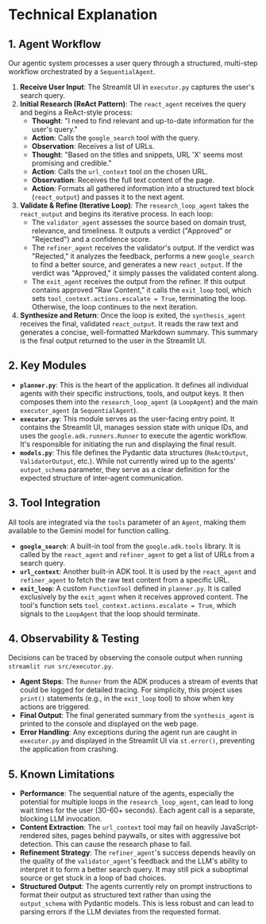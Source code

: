 # Technical Explanation

## 1. Agent Workflow

Our agentic system processes a user query through a structured, multi-step workflow orchestrated by a `SequentialAgent`.

1.  **Receive User Input**: The Streamlit UI in `executor.py` captures the user's search query.
2.  **Initial Research (ReAct Pattern)**: The `react_agent` receives the query and begins a ReAct-style process:
    -   **Thought**: "I need to find relevant and up-to-date information for the user's query."
    -   **Action**: Calls the `google_search` tool with the query.
    -   **Observation**: Receives a list of URLs.
    -   **Thought**: "Based on the titles and snippets, URL 'X' seems most promising and credible."
    -   **Action**: Calls the `url_context` tool on the chosen URL.
    -   **Observation**: Receives the full text content of the page.
    -   **Action**: Formats all gathered information into a structured text block (`react_output`) and passes it to the next agent.
3.  **Validate & Refine (Iterative Loop)**: The `research_loop_agent` takes the `react_output` and begins its iterative process. In each loop:
    -   The `validator_agent` assesses the source based on domain trust, relevance, and timeliness. It outputs a verdict ("Approved" or "Rejected") and a confidence score.
    -   The `refiner_agent` receives the validator's output. If the verdict was "Rejected," it analyzes the feedback, performs a new `google_search` to find a better source, and generates a new `react_output`. If the verdict was "Approved," it simply passes the validated content along.
    -   The `exit_agent` receives the output from the refiner. If this output contains approved "Raw Content," it calls the `exit_loop` tool, which sets `tool_context.actions.escalate = True`, terminating the loop. Otherwise, the loop continues to the next iteration.
4.  **Synthesize and Return**: Once the loop is exited, the `synthesis_agent` receives the final, validated `react_output`. It reads the raw text and generates a concise, well-formatted Markdown summary. This summary is the final output returned to the user in the Streamlit UI.

## 2. Key Modules

- **`planner.py`**: This is the heart of the application. It defines all individual agents with their specific instructions, tools, and output keys. It then composes them into the `research_loop_agent` (a `LoopAgent`) and the main `executor_agent` (a `SequentialAgent`).
- **`executor.py`**: This module serves as the user-facing entry point. It contains the Streamlit UI, manages session state with unique IDs, and uses the `google.adk.runners.Runner` to execute the agentic workflow. It's responsible for initiating the run and displaying the final result.
- **`models.py`**: This file defines the Pydantic data structures (`ReActOutput`, `ValidatorOutput`, etc.). While not currently wired up to the agents' `output_schema` parameter, they serve as a clear definition for the expected structure of inter-agent communication.

## 3. Tool Integration

All tools are integrated via the `tools` parameter of an `Agent`, making them available to the Gemini model for function calling.

- **`google_search`**: A built-in tool from the `google.adk.tools` library. It is called by the `react_agent` and `refiner_agent` to get a list of URLs from a search query.
- **`url_context`**: Another built-in ADK tool. It is used by the `react_agent` and `refiner_agent` to fetch the raw text content from a specific URL.
- **`exit_loop`**: A custom `FunctionTool` defined in `planner.py`. It is called exclusively by the `exit_agent` when it receives approved content. The tool's function sets `tool_context.actions.escalate = True`, which signals to the `LoopAgent` that the loop should terminate.

## 4. Observability & Testing

Decisions can be traced by observing the console output when running `streamlit run src/executor.py`.

- **Agent Steps**: The `Runner` from the ADK produces a stream of events that could be logged for detailed tracing. For simplicity, this project uses `print()` statements (e.g., in the `exit_loop` tool) to show when key actions are triggered.
- **Final Output**: The final generated summary from the `synthesis_agent` is printed to the console and displayed on the web page.
- **Error Handling**: Any exceptions during the agent run are caught in `executor.py` and displayed in the Streamlit UI via `st.error()`, preventing the application from crashing.

## 5. Known Limitations

- **Performance**: The sequential nature of the agents, especially the potential for multiple loops in the `research_loop_agent`, can lead to long wait times for the user (30-60+ seconds). Each agent call is a separate, blocking LLM invocation.
- **Content Extraction**: The `url_context` tool may fail on heavily JavaScript-rendered sites, pages behind paywalls, or sites with aggressive bot detection. This can cause the research phase to fail.
- **Refinement Strategy**: The `refiner_agent`'s success depends heavily on the quality of the `validator_agent`'s feedback and the LLM's ability to interpret it to form a better search query. It may still pick a suboptimal source or get stuck in a loop of bad choices.
- **Structured Output**: The agents currently rely on prompt instructions to format their output as structured text rather than using the `output_schema` with Pydantic models. This is less robust and can lead to parsing errors if the LLM deviates from the requested format.
